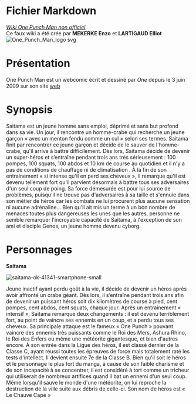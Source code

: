 # Fichier Markdown
*[Wiki One Punch Man non officiel](https://wiki-opm.fandom.com/fr/wiki/Wiki_wiki_opm)*<br/>
Ce faux wiki a été crée par **MEKERKE Enzo** et **LARTIGAUD Elliot**
![One_Punch_Man_logo svg](https://user-images.githubusercontent.com/92160495/138090165-9314a982-1c25-4c7f-b2d5-f1c5e83a3e6f.png)

# Présentation
One Punch Man est un webcomic écrit et dessiné par *One* depuis le 3 juin 2009 sur son site [web](http://galaxyheavyblow.web.fc2.com/)

# Synopsis
Saitama est un jeune homme sans emploi, déprimé et sans but profond dans sa vie. Un jour, il rencontre un homme-crabe qui recherche un jeune garçon « avec un menton fendu comme un cul » selon ses termes. Saitama finit par rencontrer ce jeune garçon et décide de le sauver de l'homme-crabe, qu'il arrive à battre difficilement. Dès lors, Saitama décide de devenir un super-héros et s’entraîne pendant trois ans très sérieusement : 100 pompes, 100 squats, 100 abdos et 10 km de course au quotidien et il n'y a pas de conditions de chauffage ni de climatisation . À la fin de son entrainement « si intense qu'il en perd ses cheveux », il remarque qu'il est devenu tellement fort qu'il parvient désormais à battre tous ses adversaires d'un seul coup de poing. Sa force démesurée est pour lui source de problèmes, puisqu'il ne trouve pas d'adversaires à sa taille et s'ennuie dans son métier de héros car les combats ne lui procurent plus aucune sensation ni aucune adrénaline... Bien qu'il ait mis un terme à un bon nombre de menaces toutes plus dangereuses les unes que les autres, personne ne semble remarquer l'incroyable capacité de Saitama, à l'exception de son ami et disciple Genos, un jeune homme devenu cyborg.

# Personnages
    
 **Saitama**  
   
   ![saitama-ok-41341-smartphone-small](https://user-images.githubusercontent.com/92160495/138091491-c53b814c-fea7-41d4-b8f0-503dacc1e1b9.jpg)


Jeune inactif ayant perdu goût à la vie, il décide de devenir un héros après avoir affronté un crabe géant. Dès lors, il s’entraîne pendant trois ans afin de devenir un puissant héros soit dix kilomètres de course à pied, cent pompes, cent abdos, cent squats, chaque jour. Après un entrainement « intensif », Saitama remarque deux changements : il est devenu terriblement fort, au point de vaincre ses ennemis en un coup, et a perdu tous ses cheveux. Sa principale attaque est le fameux « One Punch » pouvant vaincre des ennemis très puissants comme le Roi des Mers, Ashura Rhino, le Roi des Enfers ou même une météorite gigantesque, et bien d'autres encore. À son entrée dans la Ligue des héros, il est classé dernier de la Classe C, ayant réussi toutes les épreuves de force mais totalement raté les tests d'intellect. Il devient ensuite 7e de la Classe B. Bien qu'il soit le héros et le personnage le plus fort du manga, à cause de son faible charisme et de son incapacité à se concentrer, il est considéré à tort comme un tricheur qui utiliserait de nombreux artifices quand il bat un ennemi d'un seul coup. Même lorsqu'il sauve le monde d'une météorite, on lui reproche la destruction de la ville suite aux débris de celle-ci. Son nom de héros est « Le Chauve Capé »





